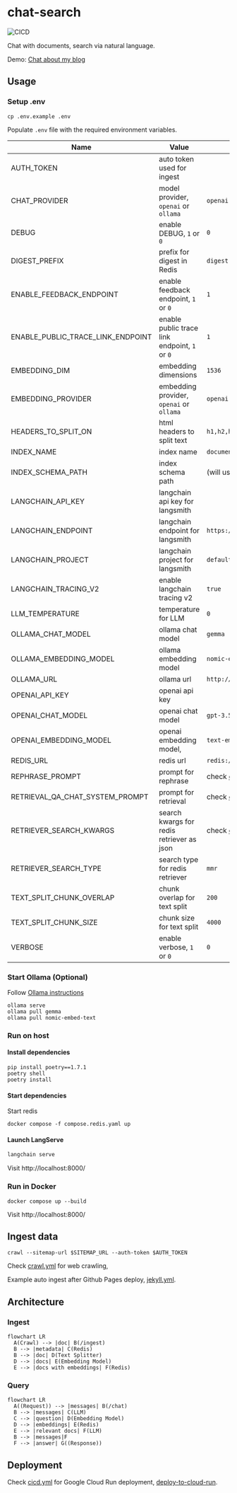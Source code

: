 # chat-search

![CICD](https://github.com/hemslo/chat-search/actions/workflows/cicd.yml/badge.svg)

Chat with documents, search via natural language.

Demo: [Chat about my blog](https://hemslo.io/chat/)

## Usage

### Setup .env

```shell
cp .env.example .env
```

Populate `.env` file with the required environment variables.

| Name                              | Value                                         | Default                           |
|-----------------------------------|-----------------------------------------------|-----------------------------------|
| AUTH_TOKEN                        | auto token used for ingest                    |                                   |
| CHAT_PROVIDER                     | model provider, `openai` or `ollama`          | `openai`                          |
| DEBUG                             | enable DEBUG, `1` or `0`                      | `0`                               |
| DIGEST_PREFIX                     | prefix for digest in Redis                    | `digest`                          |
| ENABLE_FEEDBACK_ENDPOINT          | enable feedback endpoint, `1` or `0`          | `1`                               |
| ENABLE_PUBLIC_TRACE_LINK_ENDPOINT | enable public trace link endpoint, `1` or `0` | `1`                               |
| EMBEDDING_DIM                     | embedding dimensions                          | `1536`                            |
| EMBEDDING_PROVIDER                | embedding provider, `openai` or `ollama`      | `openai`                          |
| HEADERS_TO_SPLIT_ON               | html headers to split text                    | `h1,h2,h3`                        |
| INDEX_NAME                        | index name                                    | `document`                        |
| INDEX_SCHEMA_PATH                 | index schema path                             | (will use `app/schema.yaml`)      |
| LANGCHAIN_API_KEY                 | langchain api key for langsmith               |                                   |
| LANGCHAIN_ENDPOINT                | langchain endpoint for langsmith              | `https://api.smith.langchain.com` |
| LANGCHAIN_PROJECT                 | langchain project for langsmith               | `default`                         |
| LANGCHAIN_TRACING_V2              | enable langchain tracing v2                   | `true`                            |
| LLM_TEMPERATURE                   | temperature for LLM                           | `0`                               |
| OLLAMA_CHAT_MODEL                 | ollama chat model                             | `gemma`                           |
| OLLAMA_EMBEDDING_MODEL            | ollama embedding model                        | `nomic-embed-text`                |
| OLLAMA_URL                        | ollama url                                    | `http://localhost:11434`          |
| OPENAI_API_KEY                    | openai api key                                |                                   |
| OPENAI_CHAT_MODEL                 | openai chat model                             | `gpt-3.5-turbo`                   |
| OPENAI_EMBEDDING_MODEL            | openai embedding model,                       | `text-embedding-3-small`          |
| REDIS_URL                         | redis url                                     | `redis://localhost:6379/`         |
| REPHRASE_PROMPT                   | prompt for rephrase                           | check [config.py](/app/config.py) |
| RETRIEVAL_QA_CHAT_SYSTEM_PROMPT   | prompt for retrieval                          | check [config.py](/app/config.py) |
| RETRIEVER_SEARCH_KWARGS           | search kwargs for redis retriever as json     | check [config.py](/app/config.py) |
| RETRIEVER_SEARCH_TYPE             | search type for redis retriever               | `mmr`                             |
| TEXT_SPLIT_CHUNK_OVERLAP          | chunk overlap for text split                  | `200`                             |
| TEXT_SPLIT_CHUNK_SIZE             | chunk size for text split                     | `4000`                            |
| VERBOSE                           | enable verbose, `1` or `0`                    | `0`                               |

### Start Ollama (Optional)

Follow [Ollama instructions](https://github.com/ollama/ollama)

```shell
ollama serve
ollama pull gemma
ollama pull nomic-embed-text
```

### Run on host

#### Install dependencies

```shell
pip install poetry==1.7.1
poetry shell
poetry install
```

#### Start dependencies

Start redis

```shell
docker compose -f compose.redis.yaml up
```

#### Launch LangServe

```bash
langchain serve
```

Visit http://localhost:8000/

### Run in Docker

```shell
docker compose up --build
```

Visit http://localhost:8000/

## Ingest data

```shell
crawl --sitemap-url $SITEMAP_URL --auth-token $AUTH_TOKEN
```

Check [crawl.yml](.github/workflows/crawl.yml) for web crawling,

Example auto ingest after Github Pages deploy,
[jekyll.yml](https://github.com/hemslo/hemslo.github.io/blob/master/.github/workflows/jekyll.yml).

## Architecture

### Ingest

```mermaid
flowchart LR
  A(Crawl) --> |doc| B(/ingest)
  B --> |metadata| C(Redis)
  B --> |doc| D(Text Splitter)
  D --> |docs| E(Embedding Model)
  E --> |docs with embeddings| F(Redis)
```

### Query

```mermaid
flowchart LR
  A((Request)) --> |messages| B(/chat)
  B --> |messages| C(LLM)
  C --> |question| D(Embedding Model)
  D --> |embeddings| E(Redis)
  E --> |relevant docs| F(LLM)
  B --> |messages|F
  F --> |answer| G((Response))
```

## Deployment

Check [cicd.yml](.github/workflows/cicd.yml) for Google Cloud Run deployment,
[deploy-to-cloud-run](https://github.com/marketplace/actions/deploy-to-cloud-run).
